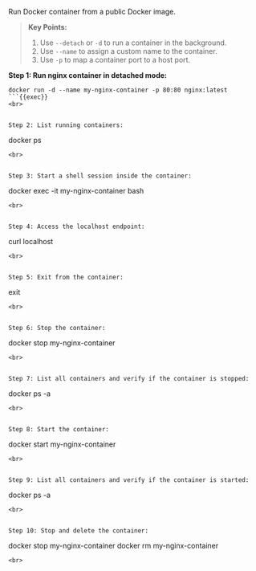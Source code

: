 Run Docker container from a public Docker image.

> **Key Points:**  
> 1. Use `--detach` or `-d` to run a container in the background.  
> 2. Use `--name` to assign a custom name to the container.  
> 3. Use `-p` to map a container port to a host port.


**Step 1: Run nginx container in detached mode:**

```
docker run -d --name my-nginx-container -p 80:80 nginx:latest
```{{exec}}
<br>


Step 2: List running containers:

```
docker ps
```{{exec}}
<br>


Step 3: Start a shell session inside the container:

```
docker exec -it my-nginx-container bash
```{{exec}}
<br>


Step 4: Access the localhost endpoint:

```
curl localhost
```{{exec}}
<br>


Step 5: Exit from the container:

```
exit
```{{exec}}
<br>


Step 6: Stop the container:

```
docker stop my-nginx-container
```{{exec}}
<br>


Step 7: List all containers and verify if the container is stopped:

```
docker ps -a
```{{exec}}
<br>


Step 8: Start the container:

```
docker start my-nginx-container
```{{exec}}
<br>


Step 9: List all containers and verify if the container is started:

```
docker ps -a
```{{exec}}
<br>


Step 10: Stop and delete the container:

```
docker stop my-nginx-container
docker rm my-nginx-container
```{{exec}}
<br>
